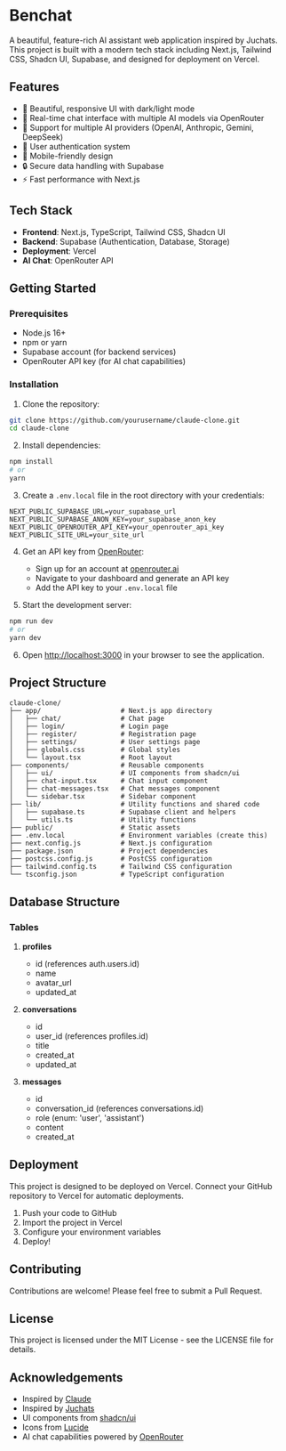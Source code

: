 # Benchat 

A beautiful, feature-rich AI assistant web application inspired by Juchats. This project is built with a modern tech stack including Next.js, Tailwind CSS, Shadcn UI, Supabase, and designed for deployment on Vercel.

## Features

- 🎨 Beautiful, responsive UI with dark/light mode
- 💬 Real-time chat interface with multiple AI models via OpenRouter
- 🤖 Support for multiple AI providers (OpenAI, Anthropic, Gemini, DeepSeek)
- 👤 User authentication system
- 📱 Mobile-friendly design
- 🔒 Secure data handling with Supabase
- ⚡ Fast performance with Next.js

## Tech Stack

- **Frontend**: Next.js, TypeScript, Tailwind CSS, Shadcn UI
- **Backend**: Supabase (Authentication, Database, Storage)
- **Deployment**: Vercel
- **AI Chat**: OpenRouter API

## Getting Started

### Prerequisites

- Node.js 16+ 
- npm or yarn
- Supabase account (for backend services)
- OpenRouter API key (for AI chat capabilities)

### Installation

1. Clone the repository:

```bash
git clone https://github.com/yourusername/claude-clone.git
cd claude-clone
```

2. Install dependencies:

```bash
npm install
# or
yarn
```

3. Create a `.env.local` file in the root directory with your credentials:

```
NEXT_PUBLIC_SUPABASE_URL=your_supabase_url
NEXT_PUBLIC_SUPABASE_ANON_KEY=your_supabase_anon_key
NEXT_PUBLIC_OPENROUTER_API_KEY=your_openrouter_api_key
NEXT_PUBLIC_SITE_URL=your_site_url
```

4. Get an API key from [OpenRouter](https://openrouter.ai/):
   - Sign up for an account at [openrouter.ai](https://openrouter.ai/)
   - Navigate to your dashboard and generate an API key
   - Add the API key to your `.env.local` file

5. Start the development server:

```bash
npm run dev
# or
yarn dev
```

6. Open [http://localhost:3000](http://localhost:3000) in your browser to see the application.

## Project Structure

```
claude-clone/
├── app/                    # Next.js app directory
│   ├── chat/               # Chat page 
│   ├── login/              # Login page
│   ├── register/           # Registration page
│   ├── settings/           # User settings page
│   ├── globals.css         # Global styles
│   └── layout.tsx          # Root layout
├── components/             # Reusable components
│   ├── ui/                 # UI components from shadcn/ui
│   ├── chat-input.tsx      # Chat input component
│   ├── chat-messages.tsx   # Chat messages component
│   └── sidebar.tsx         # Sidebar component
├── lib/                    # Utility functions and shared code
│   ├── supabase.ts         # Supabase client and helpers
│   └── utils.ts            # Utility functions
├── public/                 # Static assets
├── .env.local              # Environment variables (create this)
├── next.config.js          # Next.js configuration
├── package.json            # Project dependencies
├── postcss.config.js       # PostCSS configuration
├── tailwind.config.ts      # Tailwind CSS configuration
└── tsconfig.json           # TypeScript configuration
```

## Database Structure

### Tables

1. **profiles**
   - id (references auth.users.id)
   - name
   - avatar_url
   - updated_at

2. **conversations**
   - id
   - user_id (references profiles.id)
   - title
   - created_at
   - updated_at

3. **messages**
   - id
   - conversation_id (references conversations.id)
   - role (enum: 'user', 'assistant')
   - content
   - created_at

## Deployment

This project is designed to be deployed on Vercel. Connect your GitHub repository to Vercel for automatic deployments.

1. Push your code to GitHub
2. Import the project in Vercel
3. Configure your environment variables
4. Deploy!

## Contributing

Contributions are welcome! Please feel free to submit a Pull Request.

## License

This project is licensed under the MIT License - see the LICENSE file for details.

## Acknowledgements

- Inspired by [Claude](https://www.anthropic.com/claude)
- Inspired by [Juchats](https://juchats.com/)
- UI components from [shadcn/ui](https://ui.shadcn.com/)
- Icons from [Lucide](https://lucide.dev/)
- AI chat capabilities powered by [OpenRouter](https://openrouter.ai/)
